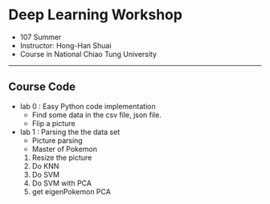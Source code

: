 # Deep Learning Workshop

* 107 Summer 
* Instructor: Hong-Han Shuai
* Course in National Chiao Tung University
---

## Course Code

* lab 0 : Easy Python code implementation
	 * Find some data in the csv file, json file.
	 *  Flip a picture 
* lab 1 : Parsing the the data set 
	 *  Picture parsing 
	 *  Master of Pokemon 
	 1. Resize the picture
	 2. Do KNN
	 3. Do SVM
	 4. Do SVM with PCA
	 5. get eigenPokemon PCA

